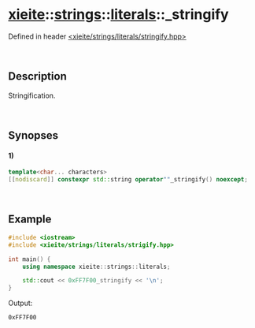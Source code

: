 # [xieite](../../../../xieite.md)\:\:[strings](../../../strings.md)\:\:[literals](../literals.md)\:\:\_stringify
Defined in header [<xieite/strings/literals/stringify.hpp>](../../../../../include/xieite/strings/literals/stringify.hpp)

&nbsp;

## Description
Stringification.

&nbsp;

## Synopses
#### 1)
```cpp
template<char... characters>
[[nodiscard]] constexpr std::string operator""_stringify() noexcept;
```

&nbsp;

## Example
```cpp
#include <iostream>
#include <xieite/strings/literals/strigify.hpp>

int main() {
    using namespace xieite::strings::literals;

    std::cout << 0xFF7F00_stringify << '\n';
}
```
Output:
```
0xFF7F00
```
